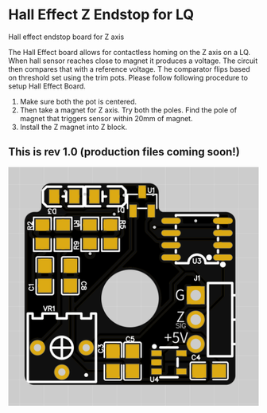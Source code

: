 
# Hall Effect Z Endstop for LQ #

Hall effect endstop board for Z axis

The Hall Effect board allows for contactless homing on the Z axis on a LQ. When hall sensor reaches close to magnet it produces a voltage.
The circuit then compares that with a reference voltage. T
he comparator flips based on threshold set using the trim pots. Please follow following procedure to setup Hall Effect Board.

1. Make sure both the pot is centered.
2. Then take a magnet for Z axis. Try both the poles. Find the pole of magnet that triggers sensor within 20mm of magnet.
3. Install the Z magnet into Z block.


## This is rev 1.0 (production files coming soon!)
![PCB](Images/rev1.0/front.png)
